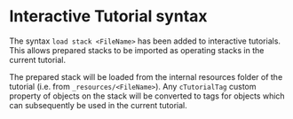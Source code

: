 # Interactive Tutorial syntax
The syntax `load stack <FileName>` has been added to interactive
tutorials. This allows prepared stacks to be imported as operating
stacks in the current tutorial.

The prepared stack will be loaded from the internal resources folder 
of the tutorial (i.e. from `_resources/<FileName>`). Any `cTutorialTag` 
custom property of objects on the stack will be converted to tags for 
objects which can subsequently be used in the current tutorial.
